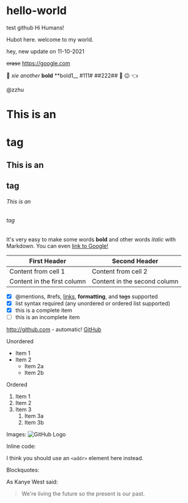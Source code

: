 # hello-world
test github
Hi Humans!

Hubot here. welcome to my world.

hey, new update on 11-10-2021

~~erase~~
https://google.com

🤣
_xie_
*another*
__bold__
**bold1__
#111#
##222##
🙂
😉
👈

@zzhu
# This is an <h1> tag
## This is an <h2> tag
###### This is an <h6> tag

It's very easy to make some words **bold** and other words *italic* with Markdown. You can even [link to Google!](http://google.com)
  

First Header | Second Header
------------ | -------------
Content from cell 1 | Content from cell 2
Content in the first column | Content in the second column

- [x] @mentions, #refs, [links](), **formatting**, and <del>tags</del> supported
- [x] list syntax required (any unordered or ordered list supported)
- [x] this is a complete item
- [ ] this is an incomplete item

http://github.com - automatic!
[GitHub](http://github.com)

Unordered
* Item 1
* Item 2
  * Item 2a
  * Item 2b

Ordered
1. Item 1
1. Item 2
1. Item 3
   1. Item 3a
   1. Item 3b
  
Images:
![GitHub Logo](/images/logo.png)

Inline code:

I think you should use an
`<addr>` element here instead.
  
Blockquotes:

As Kanye West said:

> We're living the future so
> the present is our past.
